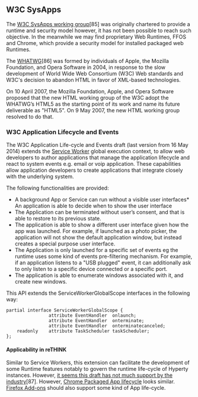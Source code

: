 W3C SysApps
-----------

The [W3C SysApps working group](http://www.w3.org/2012/sysapps/app-lifecycle/)[85] was originally chartered to provide a runtime and security model however, it has not been possible to reach such objective. In the meanwhile we may find proprietary Web Runtimes, FFOS and Chrome, which provide a security model for installed packaged web Runtimes.

The [WHATWG](https://whatwg.org/)[86] was formed by individuals of Apple, the Mozilla Foundation, and Opera Software in 2004, in response to the slow development of World Wide Web Consortium (W3C) Web standards and W3C's decision to abandon HTML in favor of XML-based technologies.

On 10 April 2007, the Mozilla Foundation, Apple, and Opera Software proposed that the new HTML working group of the W3C adopt the WHATWG’s HTML5 as the starting point of its work and name its future deliverable as "HTML5". On 9 May 2007, the new HTML working group resolved to do that.

### W3C Application Lifecycle and Events

The W3C Application Life-cycle and Events draft (last version from 16 May 2014) extends the [Service Worker](w3c-service-workers.md) global execution context, to allow web developers to author applications that manage the application lifecycle and react to system events e.g. email or voip application. These capabilities allow application developers to create applications that integrate closely with the underlying system.

The following functionalities are provided:

-	A background App or Service can run without a visible user interfaces* An application is able to decide when to show the user interface
-	The Application can be terminated without user’s consent, and that is able to restore to its previous state.
-	The application is able to show a different user interface given how the app was launched. For example, if launched as a photo picker, the application will not show the default application window, but instead creates a special purpose user interface.
-	The Application is only launched for a specific set of events eg the runtime uses some kind of events pre-filtering mechanism. For example, if an application listens to a "USB plugged" event, it can additionally ask to only listen to a specific device connected or a specific port.
-	The application is able to enumerate windows associated with it, and create new windows.

This API extends the ServiceWorkerGlobalScope interfaces in the following way:

```
partial interface ServiceWorkerGlobalScope {
                attribute EventHandler  onlaunch;
                attribute EventHandler  onterminate;
                attribute EventHandler  onterminatecanceled;
    readonly    attribute TaskScheduler taskScheduler;
};
```

#### Applicability in reTHINK

Similar to Service Workers, this extension can facilitate the development of some Runtime features notably to govern the runtime life-cycle of Hyperty instances. However, [it seems this draft has not much support by the industry](https://lists.w3.org/Archives/Public/public-sysapps/2015Apr/0001.html)[87]. However, [Chrome Packaged App lifecycle](https://developer.chrome.com/apps/app_lifecycle) looks similar. [Firefox Add-ons](https://developer.mozilla.org/en-US/Add-ons) should also support some kind of App life-cycle.
